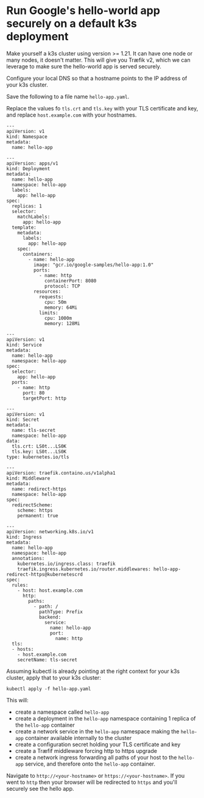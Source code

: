 # Run Google's hello-world app securely on a default k3s deployment

Make yourself a k3s cluster using version >= 1.21. It can have one node or many nodes, it doesn't matter. This will give you Træfik v2, which we can leverage to make sure the hello-world app is served securely.

Configure your local DNS so that a hostname points to the IP address of your k3s cluster.

Save the following to a file name `hello-app.yaml`.

Replace the values fo `tls.crt` and `tls.key` with your TLS certificate and key, and replace `host.example.com` with your hostnames.

    ---
    apiVersion: v1
    kind: Namespace
    metadata:
      name: hello-app

    ---
    apiVersion: apps/v1
    kind: Deployment
    metadata:
      name: hello-app
      namespace: hello-app
      labels:
        app: hello-app
    spec:
      replicas: 1
      selector:
        matchLabels:
          app: hello-app
      template:
        metadata:
          labels:
            app: hello-app
        spec:
          containers:
            - name: hello-app
              image: "gcr.io/google-samples/hello-app:1.0"
              ports:
                - name: http
                  containerPort: 8080
                  protocol: TCP
              resources:
                requests:
                  cpu: 50m
                  memory: 64Mi
                limits:
                  cpu: 1000m
                  memory: 128Mi

    ---
    apiVersion: v1
    kind: Service
    metadata:
      name: hello-app
      namespace: hello-app
    spec:
      selector:
        app: hello-app
      ports:
        - name: http
          port: 80
          targetPort: http

    ---
    apiVersion: v1
    kind: Secret
    metadata:
      name: tls-secret
      namespace: hello-app
    data:
      tls.crt: LS0t...LS0K
      tls.key: LS0t...LS0K
    type: kubernetes.io/tls

    ---
    apiVersion: traefik.containo.us/v1alpha1
    kind: Middleware
    metadata:
      name: redirect-https
      namespace: hello-app
    spec:
      redirectScheme:
        scheme: https
        permanent: true

    ---
    apiVersion: networking.k8s.io/v1
    kind: Ingress
    metadata:
      name: hello-app
      namespace: hello-app
      annotations:
        kubernetes.io/ingress.class: traefik
        traefik.ingress.kubernetes.io/router.middlewares: hello-app-redirect-https@kubernetescrd
    spec:
      rules:
        - host: host.example.com
          http:
            paths:
              - path: /
                pathType: Prefix
                backend:
                  service:
                    name: hello-app
                    port:
                      name: http
      tls:
      - hosts:
        - host.example.com
        secretName: tls-secret

Assuming kubectl is already pointing at the right context for your k3s cluster, apply that to your k3s cluster:

    kubectl apply -f hello-app.yaml

This will:

- create a namespace called `hello-app`
- create a deployment in the `hello-app` namespace containing 1 replica of the `hello-app` container
- create a network service in the `hello-app` namespace making the `hello-app` container available internally to the cluster
- create a configuration secret holding your TLS certificate and key
- create a Træfif middleware forcing http to https upgrade
- create a network ingress forwarding all paths of your host to the `hello-app` service, and therefore onto the `hello-app` container.

Navigate to `http://<your-hostname>` or `https://<your-hostname>`. If you went to `http` then your browser will be redirected to `https` and you'll securely see the hello app.
